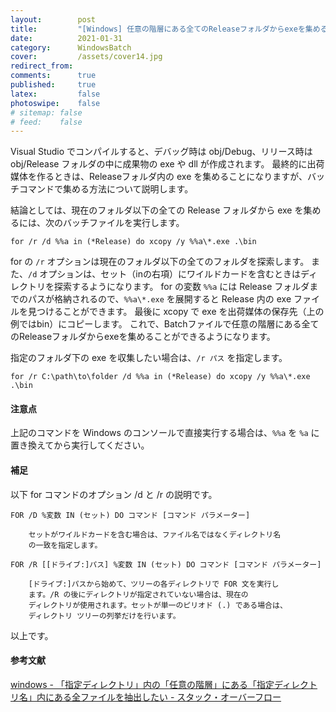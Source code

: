 ```yaml
---
layout:        post
title:         "[Windows] 任意の階層にある全てのReleaseフォルダからexeを集めるコマンド"
date:          2021-01-31
category:      WindowsBatch
cover:         /assets/cover14.jpg
redirect_from:
comments:      true
published:     true
latex:         false
photoswipe:    false
# sitemap: false
# feed:    false
---
```


Visual Studio でコンパイルすると、デバッグ時は obj/Debug、リリース時は obj/Release フォルダの中に成果物の exe や dll が作成されます。
最終的に出荷媒体を作るときは、Releaseフォルダ内の exe を集めることになりますが、バッチコマンドで集める方法について説明します。

結論としては、現在のフォルダ以下の全ての Release フォルダから exe を集めるには、次のバッチファイルを実行します。

```batch
for /r /d %%a in (*Release) do xcopy /y %%a\*.exe .\bin
```

for の `/r` オプションは現在のフォルダ以下の全てのフォルダを探索します。
また、`/d` オプションは、セット（inの右項）にワイルドカードを含むときはディレクトリを探索するようになります。
for の変数 `%%a` には Release フォルダまでのパスが格納されるので、`%%a\*.exe` を展開すると Release 内の exe ファイルを見つけることができます。
最後に xcopy で exe を出荷媒体の保存先（上の例ではbin）にコピーします。
これで、Batchファイルで任意の階層にある全てのReleaseフォルダからexeを集めることができるようになります。

指定のフォルダ下の exe を収集したい場合は、`/r パス` を指定します。

```batch
for /r C:\path\to\folder /d %%a in (*Release) do xcopy /y %%a\*.exe .\bin
```

#### 注意点

上記のコマンドを Windows のコンソールで直接実行する場合は、`%%a` を `%a` に置き換えてから実行してください。

#### 補足

以下 for コマンドのオプション /d と /r の説明です。


```
FOR /D %変数 IN (セット) DO コマンド [コマンド パラメーター]

    セットがワイルドカードを含む場合は、ファイル名ではなくディレクトリ名
    の一致を指定します。

FOR /R [[ドライブ:]パス] %変数 IN (セット) DO コマンド [コマンド パラメーター]

    [ドライブ:]パスから始めて、ツリーの各ディレクトリで FOR 文を実行し
    ます。/R の後にディレクトリが指定されていない場合は、現在の
    ディレクトリが使用されます。セットが単一のピリオド (.) である場合は、
    ディレクトリ ツリーの列挙だけを行います。
```

以上です。

#### 参考文献

[windows - 「指定ディレクトリ」内の「任意の階層」にある「指定ディレクトリ名」内にある全ファイルを抽出したい - スタック・オーバーフロー](https://ja.stackoverflow.com/questions/60797/%e6%8c%87%e5%ae%9a%e3%83%87%e3%82%a3%e3%83%ac%e3%82%af%e3%83%88%e3%83%aa-%e5%86%85%e3%81%ae-%e4%bb%bb%e6%84%8f%e3%81%ae%e9%9a%8e%e5%b1%a4-%e3%81%ab%e3%81%82%e3%82%8b-%e6%8c%87%e5%ae%9a%e3%83%87%e3%82%a3%e3%83%ac%e3%82%af%e3%83%88%e3%83%aa%e5%90%8d-%e5%86%85%e3%81%ab%e3%81%82%e3%82%8b%e5%85%a8%e3%83%95%e3%82%a1%e3%82%a4%e3%83%ab%e3%82%92%e6%8a%bd%e5%87%ba%e3%81%97%e3%81%9f%e3%81%84)

